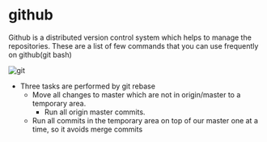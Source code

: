 # github
Github is a distributed version control system which helps to manage the repositories. 
These are a list of few commands that you can use frequently on github(git bash)

![git](https://miro.medium.com/max/1200/1*q7_jrZIFWm8woy2_y_DyUg.png)

- Three tasks are performed by git rebase 
  - Move all changes to master which are not in origin/master to a temporary area.
    - Run all origin master commits.
  - Run all commits in the temporary area on top of our master one at a time, so it avoids merge commits
